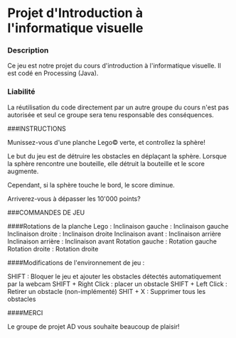 # Projet d'Introduction à l'informatique visuelle

### Description
Ce jeu est notre projet du cours d'introduction à l'informatique visuelle. 
Il est codé en Processing (Java). 

### Liabilité
La réutilisation du code directement par un autre groupe du cours n'est 
pas autorisée et seul ce groupe sera tenu responsable des conséquences.


###INSTRUCTIONS

Munissez-vous d'une planche Lego© verte, et controllez la sphère!

Le but du jeu est de détruire les obstacles en déplaçant la sphère.
Lorsque la sphère rencontre une bouteille, elle détruit la bouteille et le score augmente.

Cependant, si la sphère touche le bord, le score diminue.

Arriverez-vous à dépasser les 10'000 points?


###COMMANDES DE JEU

####Rotations de la planche Lego :
  Inclinaison gauche : Inclinaison gauche
  Inclinaison droite : Inclinaison droite
  Inclinaison avant : Inclinaison arrière
  Inclinaison arrière : Inclinaison avant
  Rotation gauche : Rotation gauche
  Rotation droite : Rotation droite
  
####Modifications de l'environnement de jeu :

  SHIFT : Bloquer le jeu et ajouter les obstacles détectés automatiquement par la webcam
  SHIFT + Right Click : placer un obstacle
  SHIFT + Left Click : Retirer un obstacle (non-implémenté)
  SHIT + X : Supprimer tous les obstacles
  
####MERCI

Le groupe de projet AD vous souhaite beaucoup de plaisir!
  

